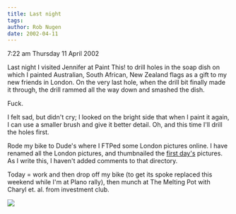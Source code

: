 ```yaml
---
title: Last night
tags: 
author: Rob Nugen
date: 2002-04-11
---
```


<p class=date>7:22 am Thursday 11 April 2002</p>

<p>Last night I visited Jennifer at Paint This! to
drill holes in the soap dish on which I painted
Australian, South African, New Zealand flags as a gift
to my new friends in London.  On the very last hole,
when the drill bit finally made it through, the drill
rammed all the way down and smashed the dish.</p>

<p>Fuck.</p>

<p>I felt sad, but didn't cry; I looked on the bright
side that when I paint it again, I can use a smaller
brush and give it better detail.  Oh, and this time
I'll drill the holes first.</p>

<p>Rode my bike to Dude's where I FTPed some London
pictures online.  I have renamed all the London
pictures, and thumbnailed the <a
href='/cgi-local/images.cgi?dir=travel/2002_march_london_paris/day1'>first
day's</a> pictures.  As I write this, I haven't added
comments to that directory.</p>

<p>Today = work and then drop off my bike (to get its
spoke replaced this weekend while I'm at Plano rally),
then munch at The Melting Pot with Charyl et. al. from
investment club.</p>

<p><img src="/images/rob/wL-ROB.gif"/></p>
